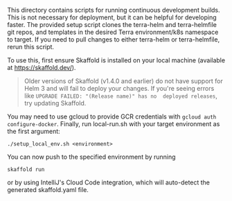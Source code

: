 This directory contains scripts for running continuous development builds. This 
is not necessary for deployment, but it can be helpful for developing faster.
The provided setup script clones the terra-helm and terra-helmfile git repos,
and templates in the desired Terra environment/k8s namespace to target.
If you need to pull changes to either terra-helm or terra-helmfile, rerun this script.

To use this, first ensure Skaffold is installed on your local machine 
(available at https://skaffold.dev/). 

> Older versions of Skaffold (v1.4.0 and earlier) do not have support for Helm 3 and will fail to deploy your 
changes. If you're seeing errors like `UPGRADE FAILED: "(Release name)" has no 
deployed releases`, try updating Skaffold.

You may need to use gcloud to provide GCR
 credentials with `gcloud auth configure-docker`. Finally, run local-run.sh with
  your target environment as the first argument:

```
./setup_local_env.sh <environment>
```

You can now push to the specified environment by running

```
skaffold run
```

or by using IntelliJ's Cloud Code integration, which will auto-detect the 
generated skaffold.yaml file.

